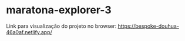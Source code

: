 # maratona-explorer-3
Link para visualização do projeto no browser: https://bespoke-douhua-46a0af.netlify.app/
